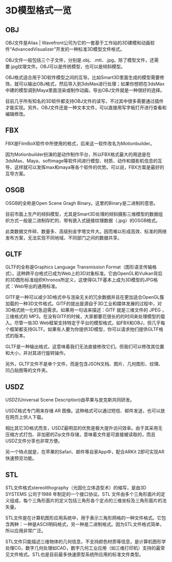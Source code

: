 # 3D模型格式一览

## OBJ

OBJ文件是Alias | Wavefront公司为它的一套基于工作站的3D建模和动画软件“AdvancedVisualizer”开发的一种标准3D模型文件格式。

OBJ文件一般包括三个子文件，分别是.obj、.mtl、.jpg，除了模型文件，还需要.jpg纹理文件。OBJ可以是传统模型，也可以是倾斜模型。

OBJ格式适合用于3D软件模型之间的互导。比如Smart3D里面生成的模型需要修饰，就可以输出OBJ格式，然后导入到3dsMax进行处理；如果你想把在3dsMax中建的模型调到Maya里面渲染或制作动画，导出OBJ文件就是一种很好的选择。

目前几乎所有知名的3D软件都支持OBJ文件的读写，不过其中很多需要通过插件才能实现。另外，OBJ文件还是一种文本文件，可以直接用写字板打开进行查看和编辑修改。


## FBX

FBX是FilmBoX软件中所使用的格式，后来这一软件改名为Motionbuilder。

因为Motionbuilder扮演的是动作制作平台，所以FBX格式最大的用途是在3dsMax、Maya、softimage等软件间进行模型、材质、动作和摄影机信息的互导，这样就可以发挥max和maya等各个软件的优势。可以说，FBX方案是最好的互导方案。


## OSGB

OSGB的全称是Open Scene Gragh Binary。这里的Binary是二进制的意思。

目前市面上生产的倾斜模型，尤其是Smart3D处理的倾斜摄影三维模型的数据组织方式一般是二进制存贮的、带有嵌入式链接纹理数据（.jpg）的OSGB格式。

此类数据文件碎、数量多、高级别金字塔文件大。因而难以形成高效、标准的网络发布方案，无法实现不同地域、不同部门之间的数据共享。


## GLTF

GLTF的全称是Graphics Language Transmission Format（图形语言传输格式）。这种跨平台格式已成为Web上的3D对象标准。它由OpenGL和Vulkan背后的3D图形标准组织Khronos所定义，这使得GLTF基本上成为3D模型的JPG格式：Web导出的通用标准。

GlTF是一种可以减少3D格式中与渲染无关的冗余数据并且在更加适合OpenGL簇加载的一种3D文件格式。GlTF的提出是源自于3D工业和媒体发展的过程中，对3D格式统一化的急迫需求。如果用一句话来描述：GlTF 就是三维文件的 JPEG ，三维格式的 MP3。在没有GlTF的时候，大家都要花很长的的时间来处理模型的载入。尽管一些3D Web框架支持特定于平台的模型格式，如FBX和OBJ，但几乎每个框架都支持GLTF。如果有人要为你提供3D模型，你可以请求他们提供GLTF格式的版本。

GLTF是一种输出格式，这意味着我们无法直接修改它们。但我们可以修改其位置和大小，并对其进行旋转操作。

另外，GLTF文件不是单个文件，而是包含JSON文档、图片、几何图形、纹理、凹凸贴图等的文件夹。


## USDZ

USDZ(Universal Scene Description)由苹果与皮克斯共同研发。

USDZ格式专门用来存储 AR 图像。这种格式可以通过短信、邮件发送，也可以放在网页上供人下载。

相比其它3D格式而言，USDZ最明显的优势是极大提升访问效率。由于其采用无压缩方式打包、非加密的Zip文件存储，意味着文件是可直接被读取的，而且USDZ文件分享也非常方便。

另一个特点就是，在苹果的Safari、邮件等自家App中，配合ARKit 2即可实现AR快速预览功能。


## STL

STL文件格式stereolithography（光固化立体造型术）的缩写，是由3D SYSTEMS 公司于1988 年制定的一个接口协议。STL 文件由多个三角形面片的定义组成，每个三角形面片的定义包括三角形各个定点的三维坐标及三角形面片的法矢量。

STL文件是在计算机图形应用系统中，用于表示三角形网格的一种文件格式。它包含两种：一种是ASCII明码格式，另一种是二进制格式。因为STL文件格式简单，所以应用非常广泛。

STL文件只能描述三维物体的几何信息，不支持颜色材质等信息，是计算机图形学处理CG，数字几何处理如CAD，数字几何工业应用（如三维打印机）支持的最常见文件格式。STL也是目前最多快速原型系统所应用的标准文件类型。



